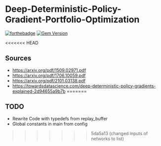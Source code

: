 # Deep-Deterministic-Policy-Gradient-Portfolio-Optimization
[![forthebadge](https://forthebadge.com/images/badges/built-with-science.svg)](https://forthebadge.com)
[![Gem Version](https://badge.fury.io/rb/colorls.svg)](https://badge.fury.io/rb/colorls)



<<<<<<< HEAD
## Sources
* https://arxiv.org/pdf/1509.02971.pdf
* https://arxiv.org/pdf/1706.10059.pdf
* https://arxiv.org/pdf/2101.03138.pdf
* https://towardsdatascience.com/deep-deterministic-policy-gradients-explained-2d94655a9b7b
=======
## TODO

* Rewrite Code with typedefs from replay_buffer
* Global constants in main from config
>>>>>>> 5da5a13 (changed inputs of networks to list)
